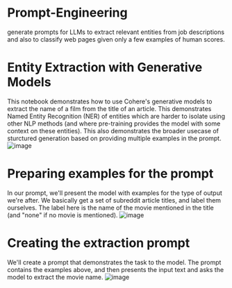 # Prompt-Engineering
 generate prompts for LLMs to extract relevant entities from job descriptions and also to classify web pages given only a few examples of human scores.
# Entity Extraction with Generative Models
This notebook demonstrates how to use Cohere's generative models to extract the name of a film from the title of an article. This demonstrates Named Entity Recognition (NER) of entities which are harder to isolate using other NLP methods (and where pre-training provides the model with some context on these entities). This also demonstrates the broader usecase of sturctured generation based on providing multiple examples in the prompt.
![image](https://user-images.githubusercontent.com/110843414/190238987-ca154048-cf44-4be1-af9b-6b96124f3efe.png)
# Preparing examples for the prompt
In our prompt, we'll present the model with examples for the type of output we're after. We basically get a set of subreddit article titles, and label them ourselves. The label here is the name of the movie mentioned in the title (and "none" if no movie is mentioned).
![image](https://user-images.githubusercontent.com/110843414/190240175-984de18c-815b-46a5-b0fa-c7ce6b5c114a.png)
# Creating the extraction prompt
We'll create a prompt that demonstrates the task to the model. The prompt contains the examples above, and then presents the input text and asks the model to extract the movie name.
![image](https://user-images.githubusercontent.com/110843414/190240288-50642493-8ad7-4554-b03b-acd978a1e601.png)

